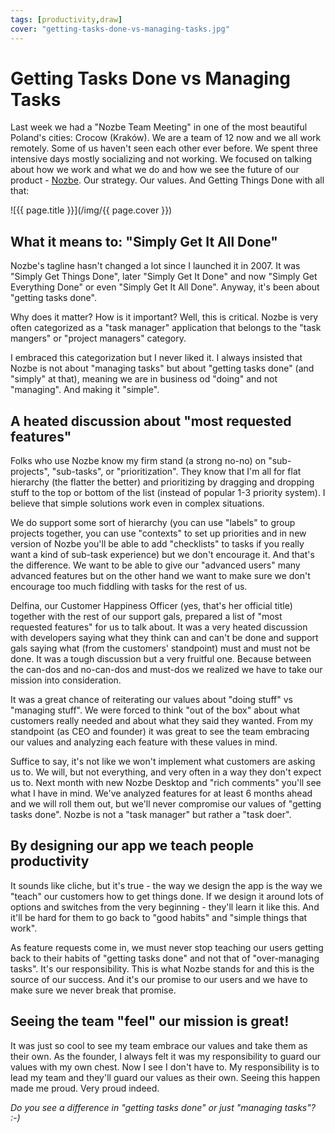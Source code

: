 ```yaml
---
tags: [productivity,draw]
cover: "getting-tasks-done-vs-managing-tasks.jpg"
---
```


# Getting Tasks Done vs Managing Tasks


Last week we had a "Nozbe Team Meeting" in one of the most beautiful Poland's cities: Crocow (Kraków). We are a team of 12 now and we all work remotely. Some of us haven't seen each other ever before. We spent three intensive days mostly socializing and not working. We focused on talking about how we work and what we do and how we see the future of our product - [Nozbe][n]. Our strategy. Our values. And Getting Things Done with all that:  


<!--More-->

![{{ page.title }}](/img/{{ page.cover }})

  


## What it means to: "Simply Get It All Done"

Nozbe's tagline hasn't changed a lot since I launched it in 2007. It was "Simply Get Things Done", later "Simply Get It Done" and now "Simply Get Everything Done" or even "Simply Get It All Done". Anyway, it's been about "getting tasks done".

Why does it matter? How is it important? Well, this is critical. Nozbe is very often categorized as a "task manager" application that belongs to the "task mangers" or "project managers" category.

I embraced this categorization but I never liked it. I always insisted that Nozbe is not about "managing tasks" but about "getting tasks done" (and "simply" at that), meaning we are in business od "doing" and not "managing". And making it "simple".

## A heated discussion about "most requested features"

Folks who use Nozbe know my firm stand (a strong no-no) on "sub-projects", "sub-tasks", or "prioritization". They know that I'm all for flat hierarchy (the flatter the better) and prioritizing by dragging and dropping stuff to the top or bottom of the list (instead of popular 1-3 priority system). I believe that simple solutions work even in complex situations.

We do support some sort of hierarchy (you can use "labels" to group projects together, you can use "contexts" to set up priorities and in new version of Nozbe you'll be able to add "checklists" to tasks if you really want a kind of sub-task experience) but we don't encourage it. And that's the difference. We want to be able to give our "advanced users" many advanced features but on the other hand we want to make sure we don't encourage too much fiddling with tasks for the rest of us.

Delfina, our Customer Happiness Officer (yes, that's her official title) together with the rest of our support gals, prepared a list of "most requested features" for us to talk about. It was a very heated discussion with developers saying what they think can and can't be done and support gals saying what (from the customers' standpoint) must and must not be done. It was a tough discussion but a very fruitful one. Because between the can-dos and no-can-dos and must-dos we realized we have to take our mission into consideration.

It was a great chance of reiterating our values about "doing stuff" vs "managing stuff". We were forced to think "out of the box" about what customers really needed and about what they said they wanted. From my standpoint (as CEO and founder) it was great to see the team embracing our values and analyzing each feature with these values in mind.

Suffice to say, it's not like we won't implement what customers are asking us to. We will, but not everything, and very often in a way they don't expect us to. Next month with new Nozbe Desktop and "rich comments" you'll see what I have in mind. We've analyzed features for at least 6 months ahead and we will roll them out, but we'll never compromise our values of "getting tasks done". Nozbe is not a "task manager" but rather a "task doer". 

## By designing our app we teach people productivity

It sounds like cliche, but it's true - the way we design the app is the way we "teach" our customers how to get things done. If we design it around lots of options and switches from the very beginning - they'll learn it like this. And it'll be hard for them to go back to "good habits" and "simple things that work". 

As feature requests come in, we must never stop teaching our users getting back to their habits of "getting tasks done" and not that of "over-managing tasks". It's our responsibility. This is what Nozbe stands for and this is the source of our success. And it's our promise to our users and we have to make sure we never break that promise.

## Seeing the team "feel" our mission is great!

It was just so cool to see my team embrace our values and take them as their own. As the founder, I always felt it was my responsibility to guard our values with my own chest. Now I see I don't have to. My responsibility is to lead my team and they'll guard our values as their own. Seeing this happen made me proud. Very proud indeed.

_Do you see a difference in "getting tasks done" or just "managing tasks"? :-)_


[n]: https://michael.gratis/nozbe